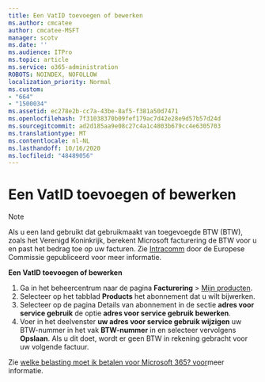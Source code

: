 ```yaml
---
title: Een VatID toevoegen of bewerken
ms.author: cmcatee
author: cmcatee-MSFT
manager: scotv
ms.date: ''
ms.audience: ITPro
ms.topic: article
ms.service: o365-administration
ROBOTS: NOINDEX, NOFOLLOW
localization_priority: Normal
ms.custom:
- "664"
- "1500034"
ms.assetid: ec278e2b-cc7a-43be-8af5-f381a50d7471
ms.openlocfilehash: 7f31038370b09fef179ac7d42e28e9d57b57d24d
ms.sourcegitcommit: ad2d185aa9e08c27c4a1c4803b679cc4e6305703
ms.translationtype: MT
ms.contentlocale: nl-NL
ms.lasthandoff: 10/16/2020
ms.locfileid: "48489056"
---
```

# <a name="how-to-add-or-edit-a-vatid"></a>Een VatID toevoegen of bewerken

> [!NOTE]
> Als u een land gebruikt dat gebruikmaakt van toegevoegde BTW (BTW), zoals het Verenigd Koninkrijk, berekent Microsoft facturering de BTW voor u en past het bedrag toe op uw facturen. Zie [Intracomm](https://go.microsoft.com/fwlink/p/?LinkID=841741) door de Europese Commissie gepubliceerd voor meer informatie.

**Een VatID toevoegen of bewerken**

1. Ga in het beheercentrum naar de pagina **Facturering** \> [Mijn producten](https://go.microsoft.com/fwlink/p/?linkid=842054).
2. Selecteer op het tabblad **Products** het abonnement dat u wilt bijwerken.
3. Selecteer op de pagina Details van abonnement in de sectie **adres voor service gebruik** de optie **adres voor service gebruik bewerken**.
4. Voer in het deelvenster **uw adres voor service gebruik wijzigen** uw BTW-nummer in het vak **BTW-nummer** in en selecteer vervolgens **Opslaan**. Als u dit doet, wordt er geen BTW in rekening gebracht voor uw volgende factuur.

Zie [welke belasting moet ik betalen voor Microsoft 365? voor](https://docs.microsoft.com/microsoft-365/commerce/billing-and-payments/tax-information#what-tax-will-i-be-charged)meer informatie.